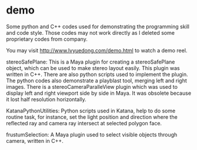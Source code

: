 # demo
Some python and C++ codes used for demonstrating the programming skill and code style. Those codes may not work directly as I deleted some proprietary codes from company.

You may visit http://www.lvyuedong.com/demo.html to watch a demo reel.

stereoSafePlane: 
This is a Maya plugin for creating a stereoSafePlane object, which can be used to make stereo layout easily. This plugin was written in C++. There are also python scripts used to implement the plugin.
The python codes also demonstrate a playblast tool, merging left and right images.
There is a stereoCameraParalleView plugin which was used to display left and right viewport side by side in Maya. It was obsolete because it lost half resolution horizontally.

KatanaPythonUtilities: 
Python scripts used in Katana, help to do some routine task, for instance, set the light position and direction where the reflected ray and camera ray intersect at selected polygon face.

frustumSelection: 
A Maya plugin used to select visible objects through camera, written in C++.

